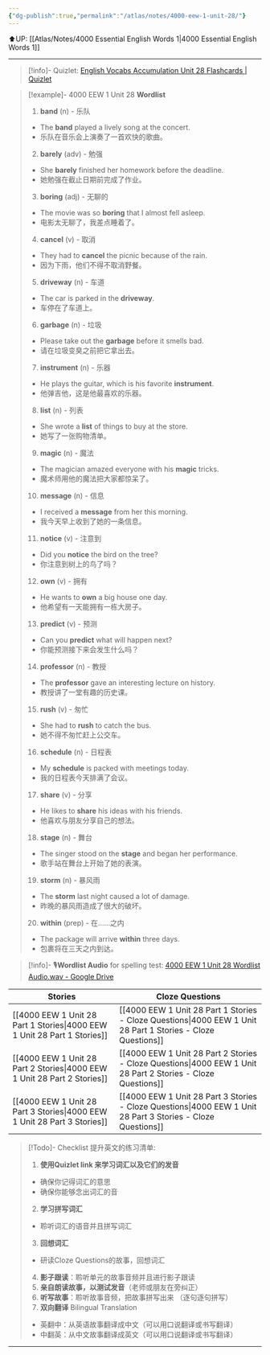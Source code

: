 ```yaml
---
{"dg-publish":true,"permalink":"/atlas/notes/4000-eew-1-unit-28/"}
---
```


⬆️UP: [[Atlas/Notes/4000 Essential English Words 1\|4000 Essential English Words 1]]

---
> [!info]- Quizlet: [English Vocabs Accumulation Unit 28 Flashcards | Quizlet](https://quizlet.com/my/973959344/english-vocabs-accumulation-unit-28-flash-cards/?i=1vbzw5&x=1jqt)


> [!example]- 4000 EEW 1 Unit 28 **Wordlist**
> 1. **band** (n) - 乐队  
> 	- The **band** played a lively song at the concert.  
> 	- 乐队在音乐会上演奏了一首欢快的歌曲。  
> 2. **barely** (adv) - 勉强  
> 	- She **barely** finished her homework before the deadline.  
> 	- 她勉强在截止日期前完成了作业。  
> 3. **boring** (adj) - 无聊的  
> 	- The movie was so **boring** that I almost fell asleep.  
> 	- 电影太无聊了，我差点睡着了。  
> 4. **cancel** (v) - 取消  
> 	- They had to **cancel** the picnic because of the rain.  
> 	- 因为下雨，他们不得不取消野餐。  
> 5. **driveway** (n) - 车道  
> 	- The car is parked in the **driveway**.  
> 	- 车停在了车道上。  
> 6. **garbage** (n) - 垃圾  
> 	- Please take out the **garbage** before it smells bad.  
> 	- 请在垃圾变臭之前把它拿出去。  
> 7. **instrument** (n) - 乐器  
> 	- He plays the guitar, which is his favorite **instrument**.  
> 	- 他弹吉他，这是他最喜欢的乐器。  
> 8. **list** (n) - 列表  
> 	- She wrote a **list** of things to buy at the store.  
> 	- 她写了一张购物清单。  
> 9. **magic** (n) - 魔法  
> 	- The magician amazed everyone with his **magic** tricks.  
> 	- 魔术师用他的魔法把大家都惊呆了。  
> 10. **message** (n) - 信息  
> 	- I received a **message** from her this morning.  
> 	- 我今天早上收到了她的一条信息。  
> 11. **notice** (v) - 注意到  
> 	- Did you **notice** the bird on the tree?  
> 	- 你注意到树上的鸟了吗？  
> 12. **own** (v) - 拥有  
> 	- He wants to **own** a big house one day.  
> 	- 他希望有一天能拥有一栋大房子。  
> 13. **predict** (v) - 预测  
> 	- Can you **predict** what will happen next?  
> 	- 你能预测接下来会发生什么吗？  
> 14. **professor** (n) - 教授  
> 	- The **professor** gave an interesting lecture on history.  
> 	- 教授讲了一堂有趣的历史课。  
> 15. **rush** (v) - 匆忙  
> 	- She had to **rush** to catch the bus.  
> 	- 她不得不匆忙赶上公交车。  
> 16. **schedule** (n) - 日程表  
> 	- My **schedule** is packed with meetings today.  
> 	- 我的日程表今天排满了会议。  
> 17. **share** (v) - 分享  
> 	- He likes to **share** his ideas with his friends.  
> 	- 他喜欢与朋友分享自己的想法。  
> 18. **stage** (n) - 舞台  
> 	- The singer stood on the **stage** and began her performance.  
> 	- 歌手站在舞台上开始了她的表演。  
> 19. **storm** (n) - 暴风雨  
> 	- The **storm** last night caused a lot of damage.  
> 	- 昨晚的暴风雨造成了很大的破坏。  
> 20. **within** (prep) - 在……之内  
> 	- The package will arrive **within** three days.  
> 	- 包裹将在三天之内到达。  

> [!info]- 🎙️**Wordlist Audio** for spelling test: [4000 EEW 1 Unit 28 Wordlist Audio.wav - Google Drive](https://drive.google.com/file/d/1tpRFo7pWsSpfLh4Gr_GZFfmhpjWj24bk/view?usp=drive_link)

| Stories                               | Cloze Questions                                         |
| ------------------------------------- | ------------------------------------------------------- |
| [[4000 EEW 1 Unit 28 Part 1 Stories\|4000 EEW 1 Unit 28 Part 1 Stories]] | [[4000 EEW 1 Unit 28 Part 1 Stories - Cloze Questions\|4000 EEW 1 Unit 28 Part 1 Stories - Cloze Questions]] |
| [[4000 EEW 1 Unit 28 Part 2 Stories\|4000 EEW 1 Unit 28 Part 2 Stories]] | [[4000 EEW 1 Unit 28 Part 2 Stories - Cloze Questions\|4000 EEW 1 Unit 28 Part 2 Stories - Cloze Questions]] |
| [[4000 EEW 1 Unit 28 Part 3 Stories\|4000 EEW 1 Unit 28 Part 3 Stories]] | [[4000 EEW 1 Unit 28 Part 3 Stories - Cloze Questions\|4000 EEW 1 Unit 28 Part 3 Stories - Cloze Questions]] |

> [!Todo]- Checklist 提升英文的练习清单:
> 1. **使用Quizlet link 来学习词汇以及它们的发音** 
>	- 确保你记得词汇的意思 
>	- 确保你能够念出词汇的音 
> 2. **学习拼写词汇** 
>	- 聆听词汇的语音并且拼写词汇 
> 3. **回想词汇**
>	- 研读Cloze Questions的故事，回想词汇 
> 4. **影子跟读**：聆听单元的故事音频并且进行影子跟读 
> 5. **亲自朗读故事，以测试发音**（老师或朋友在旁纠正）
> 6. **听写故事**：聆听故事音频，把故事拼写出来 （逐句逐句拼写）
> 7. **双向翻译** Bilingual Translation 
>	- 英翻中：从英语故事翻译成中文（可以用口说翻译或书写翻译）
>	- 中翻英：从中文故事翻译成英文（可以用口说翻译或书写翻译）

---
